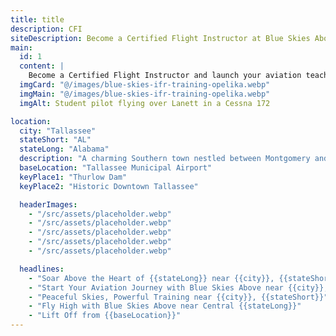 ```yaml
---
title: title
description: CFI
siteDescription: Become a Certified Flight Instructor at Blue Skies Above in Lanett, Alabama. Build flight hours, inspire new pilots, and advance your aviation career with expert training. Enroll today!
main:
  id: 1
  content: |
    Become a Certified Flight Instructor and launch your aviation teaching career at Blue Skies Above in Lanett, Alabama - training the next generation of pilots.
  imgCard: "@/images/blue-skies-ifr-training-opelika.webp"
  imgMain: "@/images/blue-skies-ifr-training-opelika.webp"
  imgAlt: Student pilot flying over Lanett in a Cessna 172

location:
  city: "Tallassee"
  stateShort: "AL"
  stateLong: "Alabama"
  description: "A charming Southern town nestled between Montgomery and Auburn, offering scenic flying conditions and a supportive training environment."
  baseLocation: "Tallassee Municipal Airport"
  keyPlace1: "Thurlow Dam"
  keyPlace2: "Historic Downtown Tallassee"

  headerImages:
    - "/src/assets/placeholder.webp"
    - "/src/assets/placeholder.webp"
    - "/src/assets/placeholder.webp"
    - "/src/assets/placeholder.webp"
    - "/src/assets/placeholder.webp"

  headlines:
    - "Soar Above the Heart of {{stateLong}} near {{city}}, {{stateShort}}"
    - "Start Your Aviation Journey with Blue Skies Above near {{city}}, {{stateShort}}"
    - "Peaceful Skies, Powerful Training near {{city}}, {{stateShort}}"
    - "Fly High with Blue Skies Above near Central {{stateLong}}"
    - "Lift Off from {{baseLocation}}"
---
```

